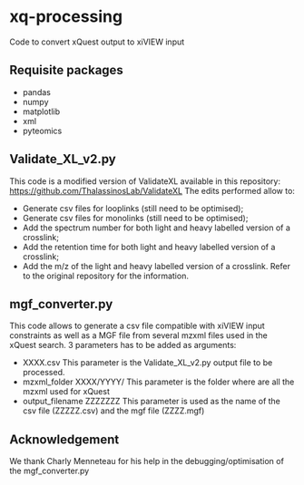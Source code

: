 # xq-processing
Code to convert xQuest output to xiVIEW input


## Requisite packages
- pandas
- numpy
- matplotlib
- xml
- pyteomics


## Validate_XL_v2.py
This code is a modified version of ValidateXL available in this repository: https://github.com/ThalassinosLab/ValidateXL
The edits performed allow to:
  - Generate csv files for looplinks (still need to be optimised);
  - Generate csv files for monolinks (still need to be optimised);
  - Add the spectrum number for both light and heavy labelled version of a crosslink;
  - Add the retention time for both light and heavy labelled version of a crosslink;
  - Add the m/z of the light and heavy labelled version of a crosslink.
Refer to the original repository for the information.


## mgf_converter.py
This code allows to generate a csv file compatible with xiVIEW input constraints as well as a MGF file from several mzxml files used in the xQuest search.
3 parameters has to be added as arguments:
  - XXXX.csv
  This parameter is the Validate_XL_v2.py output file to be processed.
  - mzxml_folder XXXX/YYYY/
  This parameter is the folder where are all the mzxml used for xQuest 
  - output_filename ZZZZZZZ
  This parameter is used as the name of the csv file (ZZZZZ.csv) and the mgf file (ZZZZ.mgf) 
  
  
## Acknowledgement
We thank Charly Menneteau for his help in the debugging/optimisation of the mgf_converter.py
